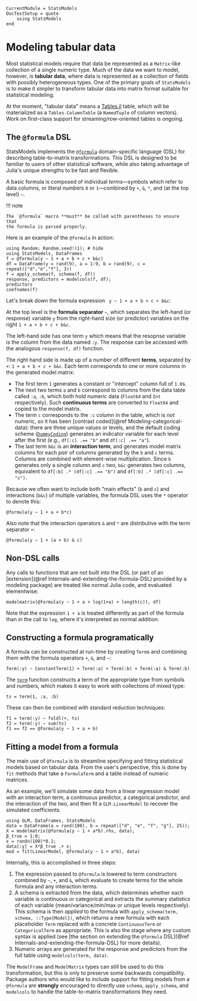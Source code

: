 ```@meta
CurrentModule = StatsModels
DocTestSetup = quote
    using StatsModels
end
```

# Modeling tabular data

Most statistical models require that data be represented as a `Matrix`-like
collection of a single numeric type.  Much of the data we want to model,
however, is **tabular data**, where data is represented as a collection of
fields with possibly heterogeneous types.  One of the primary goals of
`StatsModels` is to make it simpler to transform tabular data into matrix format
suitable for statistical modeling.

At the moment, "tabular data" means a
[Tables.jl](https://github.com/JuliaData/Tables.jl) table, which will be
materialized as a `Tables.ColumnTable` (a `NamedTuple` of column vectors).  Work
on first-class support for streaming/row-oriented tables is ongoing.

## The `@formula` DSL

StatsModels implements the [`@formula`](@ref) domain-specific language (DSL) for
describing table-to-matrix transformations.  This DSL is designed to be familiar
to users of other statistical software, while also taking advantage of Julia's
unique strengths to be fast and flexible.

A basic formula is composed of individual *terms*—symbols which refer to data
columns, or literal numbers `0` or `1`—combined by `+`, `&`, `*`, and (at the
top level) `~`.

!!! note 

    The `@formula` macro **must** be called with parentheses to ensure that
    the formula is parsed properly.

Here is an example of the `@formula` in action:

```@repl 1
using Random; Random.seed!(1); # hide
using StatsModels, DataFrames
f = @formula(y ~ 1 + a + b + c + b&c)
df = DataFrame(y = rand(9), a = 1:9, b = rand(9), c = repeat(["d","e","f"], 3))
f = apply_schema(f, schema(f, df))
response, predictors = modelcols(f, df); 
predictors
coefnames(f)
```

Let's break down the formula expression ` y ~ 1 + a + b + c + b&c`:

At the top level is the **formula separator** `~`, which separates the left-hand
(or response) variable `y` from the right-hand size (or predictor) variables on
the right `1 + a + b + c + b&c`.

The left-hand side has one term `y` which means that the resopnse variable is
the column from the data named `:y`.  The response can be accessed with the
analogous `response(f, df)` function.

The right hand side is made up of a number of different **terms**, separated by
`+`: `1 + a + b + c + b&c`.  Each term corresponds to one or more columns in the
generated model matrix: 

* The first term `1` generates a constant or "intercept" column full of `1.0`s.
* The next two terms `a` and `b` correspond to columns from the data table
  called `:a`, `:b`, which both hold numeric data (`Float64` and `Int`
  respectively).  Such **continuous terms** are converted to `Float64` and
  copied to the model matrix.
* The term `c` corresponds to the `:c` column in the table, which is _not_
  numeric, so it has been [contrast coded](@ref Modeling-categorical-data):
  there are three unique values or levels, and the default coding scheme
  ([`DummyCoding`](@ref)) generates an indicator variable for each level after
  the first (e.g., `df[:c] .== "b"` and `df[:c] .== "a"`).
* The last term `b&c` is an **interaction term**, and generates model matrix
  columns for each _pair_ of columns generated by the `b` and `c` terms.
  Columns are combined with element-wise multiplication.  Since `b` generates
  only a single column and `c` two, `b&c` generates two columns, equivalent to
  `df[:b] .* (df[:c] .== "b")` and `df[:b] .* (df[:c] .== "c")`.

Because we often want to include both "main effects" (`b` and `c`) and
interactions (`b&c`) of multiple variables, the formula DSL uses the `*`
operator to denote this:

```@repl 1
@formula(y ~ 1 + a + b*c)
```

Also note that the interaction operators `&` and `*` are distributive with the
term separator `+`:

```@repl 1
@formula(y ~ 1 + (a + b) & c)
```

## Non-DSL calls

Any calls to functions that are not built into the DSL (or part of an
[extension](@ref Internals-and-extending-the-formula-DSL) provided by a modeling
package) are treated like normal Julia code, and evaluated elementwise:

```@repl 1
modelmatrix(@formula(y ~ 1 + a + log(1+a) + length(c)), df)
```

Note that the expression `1 + a` is treated differently as part of the formula
than in the call to `log`, where it's interpreted as normal addition.

## Constructing a formula programatically

A formula can be constructed at run-time by creating `Term`s and combining them
with the formula operators `+`, `&`, and `~`:

```@repl 1
Term(:y) ~ ConstantTerm(1) + Term(:a) + Term(:b) + Term(:a) & Term(:b)
```

The [`term`](@ref) function constructs a term of the appropriate type from
symbols and numbers, which makes it easy to work with collections of mixed type:

```@repl 1
ts = term(1, :a, :b)
```

These can then be combined with standard reduction techniques:

```@repl 1
f1 = term(:y) ~ foldl(+, ts)
f2 = term(:y) ~ sum(ts)
f1 == f2 == @formula(y ~ 1 + a + b)
```

## Fitting a model from a formula

The main use of `@formula` is to streamline specifying and fitting statistical
models based on tabular data.  From the user's perspective, this is done by
`fit` methods that take a `FormulaTerm` and a table instead of numeric
matrices.

As an example, we'll simulate some data from a linear regression model with an
interaction term, a continuous predictor, a categorical predictor, and the
interaction of the two, and then fit a `GLM.LinearModel` to recover the
simulated coefficients.

```@repl 1
using GLM, DataFrames, StatsModels
data = DataFrame(a = rand(100), b = repeat(["d", "e", "f", "g"], 25));
X = modelmatrix(@formula(y ~ 1 + a*b).rhs, data);
β_true = 1:8;
ϵ = randn(100)*0.1;
data[:y] = X*β_true .+ ϵ;
mod = fit(LinearModel, @formula(y ~ 1 + a*b), data)
```

Internally, this is accomplished in three steps:

1. The expression passed to `@formula` is lowered to term constructors combined
   by `~`, `+`, and `&`, which evaluate to create terms for the whole formula
   and any interaction terms.
2. A schema is extracted from the data, which determines whether each variable
   is continuous or categorical and extracts the summary statistics of each
   variable (mean/variance/min/max or unique levels respectively).  This schema
   is then _applied_ to the formula with `apply_schema(term, schema,
   ::Type{Model})`, which returns a new formula with each placeholder `Term`
   replaced with a concrete `ContinuousTerm` or `CategoricalTerm` as
   appropriate.  This is also the stage where any custom syntax is applied (see
   [the section on extending the `@formula`
   DSL](@ref Internals-and-extending-the-formula-DSL) for more details).
3. Numeric arrays are generated for the response and predictors from the full
   table using `modelcols(term, data)`.

The `ModelFrame` and `ModelMatrix` types can still be used to do this
transformation, but this is only to preserve some backwards compatibility.
Package authors who would like to include support for fitting models from a
`@formula` are **strongly** encouraged to directly use `schema`, `apply_schema`,
and `modelcols` to handle the table-to-matrix transformations they need.
